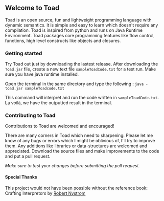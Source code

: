 ## Welcome to Toad 

Toad is an open source, fun and lightweight  programming language with dynamic semantics.
It is simple and easy to learn which doesn't require any compilation.
Toad is inspired from python and runs on Java Runtime Environment. 
Toad packages core programming features like flow control, functions, high level constructs like objects and closures. 

### Getting started 
Try Toad out just by downloading the lastest release.
After downloading the `Toad.jar` file, create a new text file `sampleToadCode.txt` for a test run. 
Make sure you have java runtime installed. 

Open the terminal in the same directory and type the following : `java -toad.jar sampleToadcode.txt`

This command will interpret and run the code written in `sampleToadCode.txt`.
La voilà, we have the outputted result in the terminal.

### Contributing to Toad
Contributions to Toad are welcomed and encouraged! 

There are many corners in Toad which need to sharpening. Please let me know of any bugs or errors which I might be oblivious of, I'll try to improve them.
Any additions like libraries or data-structures are welcomed and appreciated.
Download the source files and make improvements to the code and put a pull request.

*Make sure to test your changes before submitting the pull request.*

#### Special Thanks
This project would not have been possible without the reference book: Crafting Interpretors by [Robert Nystrom](https://github.com/munificent)
